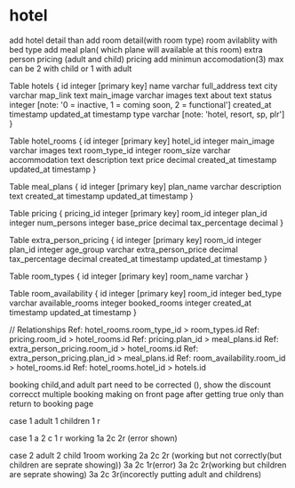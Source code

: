 # hotel

add hotel detail
than add room detail(with room type)
room avilablity with bed type
add meal plan( which plane will available at this room)
extra person pricing (adult and child)
pricing
add minimun accomodation(3) max can be 2 with child or 1 with adult

Table hotels {
  id integer [primary key]
  name varchar
  full_address text
  city varchar
  map_link text
  main_image varchar
  images text
  about text
  status integer [note: '0 = inactive, 1 = coming soon, 2 = functional']
  created_at timestamp
  updated_at timestamp
  type varchar [note: 'hotel, resort, sp, plr']
}

Table hotel_rooms {
  id integer [primary key]
  hotel_id integer
  main_image varchar
  images text
  room_type_id integer 
  room_size varchar
  accommodation text
  description text
  price decimal
  created_at timestamp
  updated_at timestamp
}

Table meal_plans {
  id integer [primary key]
  plan_name varchar
  description text
  created_at timestamp
  updated_at timestamp
}

Table pricing {
  pricing_id integer [primary key]
  room_id integer
  plan_id integer 
  num_persons integer
  base_price decimal
  tax_percentage decimal
}

Table extra_person_pricing {
  id integer [primary key]
  room_id integer 
  plan_id integer 
  age_group varchar
  extra_person_price decimal
  tax_percentage decimal
  created_at timestamp
  updated_at timestamp
}

Table room_types {
  id integer [primary key]
  room_name varchar
}

Table room_availability {
  id integer [primary key]
  room_id integer
  bed_type varchar
  available_rooms integer
  booked_rooms integer
  created_at timestamp
  updated_at timestamp
}

// Relationships
Ref: hotel_rooms.room_type_id > room_types.id
Ref: pricing.room_id > hotel_rooms.id
Ref: pricing.plan_id > meal_plans.id
Ref: extra_person_pricing.room_id > hotel_rooms.id
Ref: extra_person_pricing.plan_id > meal_plans.id
Ref: room_availability.room_id > hotel_rooms.id
Ref: hotel_rooms.hotel_id > hotels.id


booking child,and adult part need to be corrected (),
show the discount
correcct multiple booking making 
on front page after getting true only than return to booking page

case
1 adult 1 children 1 r

case
1 a 2 c 1 r
working
1a 2c 2r (error shown)

case 
2 adult 2 child 1room 
working
2a 2c 2r (working but not correctly(but children are seprate showing))
3a 2c 1r(error)
3a 2c 2r(working but children are seprate showing)
3a 2c 3r(incorectly putting adult and childrens)